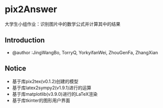 # pix2Answer
大学生小组作业：识别图片中的数学公式并计算其中的结果
## Introduction
- @author :JingWangBo, TorryQ, YorkyifanWei, ZhouGenFa, ZhangXian
## Notice
- 基于库pix2tex(v0.1.2)创建的模型
- 基于库latex2sympy2(v1.9.1)进行的运算
- 基于库matplotlib(v3.9.0)进行的LaTeX渲染
- 基于库tkinter的图形用户界面